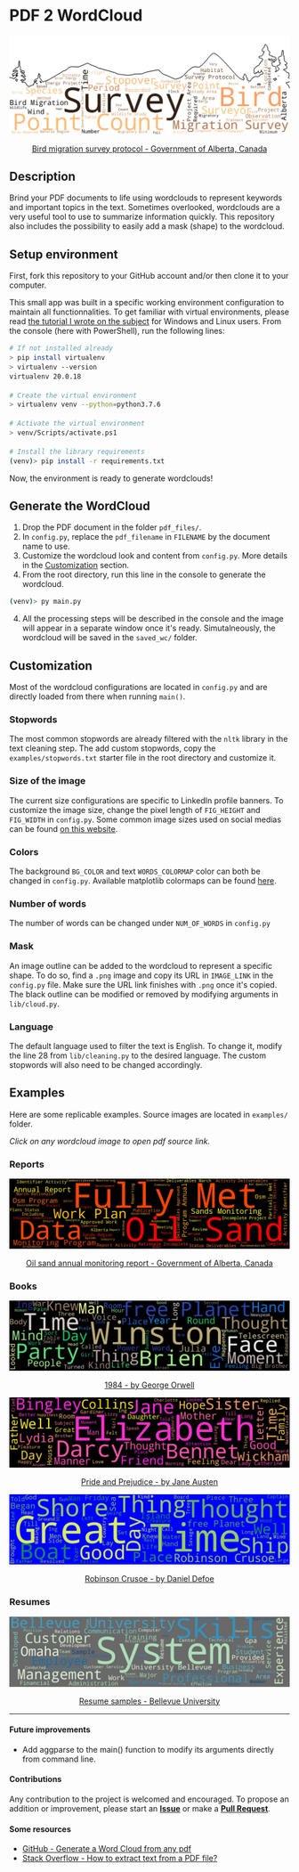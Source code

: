 # PDF 2 WordCloud

![](examples/aep-bird-migration-protocol-2020_wordcloud_20200505_191939.jpeg)
<p style="text-align: center;"><a href="https://open.alberta.ca/publications/bird-migration-survey-protocol" rel="noopener noreferrer" target="_blank">Bird migration survey protocol - Government of Alberta, Canada</a></p>

## Description
Brind your PDF documents to life using wordclouds to represent keywords and important topics in the text. Sometimes overlooked, wordclouds are a very useful tool to use to summarize information quickly. This repository also includes the possibility to easily add a mask (shape) to the wordcloud.

## Setup environment
First, fork this repository to your GitHub account and/or then clone it to your computer.

This small app was built in a specific working environment configuration to maintain all functionnalities. To get familiar with virtual environments, please read [the tutorial I wrote on the subject](https://github.com/gstaxy/tutorials/blob/master/how_to_use_virtualenv.md) for Windows and Linux users. From the console (here with PowerShell), run the following lines:

```bash
# If not installed already
> pip install virtualenv
> virtualenv --version
virtualenv 20.0.18

# Create the virtual environment
> virtualenv venv --python=python3.7.6

# Activate the virtual environment
> venv/Scripts/activate.ps1

# Install the library requirements
(venv)> pip install -r requirements.txt
```
Now, the environment is ready to generate wordclouds!

## Generate the WordCloud
1. Drop the PDF document in the folder `pdf_files/`.
2. In `config.py`, replace the `pdf_filename` in `FILENAME` by the document name to use.
2. Customize the wordcloud look and content from `config.py`. More details in the [Customization](#customization) section.
3. From the root directory, run this line in the console to generate the wordcloud.
```bash
(venv)> py main.py
```
4. All the processing steps will be described in the console and the image will appear in a separate window once it's ready. Simutalneously, the wordcloud will be saved in the `saved_wc/` folder.

## Customization
Most of the wordcloud configurations are located in `config.py` and are directly loaded from there when running `main()`.

### Stopwords
The most common stopwords are already filtered with the `nltk` library in the text cleaning step. The add custom stopwords, copy the `examples/stopwords.txt` starter file in the root directory and customize it.

### Size of the image
The current size configurations are specific to LinkedIn profile banners. To customize the image size, change the pixel length of `FIG_HEIGHT` and `FIG_WIDTH` in `config.py`. Some common image sizes used on social medias can be found [on this website](https://louisem.com/2852/social-media-cheat-sheet-sizes).

### Colors
The background `BG_COLOR` and text `WORDS_COLORMAP` color can both be changed in `config.py`. Available matplotlib colormaps can be found [here](https://matplotlib.org/examples/color/colormaps_reference.html).

### Number of words
The number of words can be changed under `NUM_OF_WORDS` in `config.py`

### Mask
An image outline can be added to the wordcloud to represent a specific shape. To do so, find a `.png` image and copy its URL in `IMAGE_LINK` in the `config.py` file. Make sure the URL link finishes with `.png` once it's copied. The black outline can be modified or removed by modifying arguments in `lib/cloud.py`.

### Language
The default language used to filter the text is English. To change it, modify the line 28 from `lib/cleaning.py` to the desired language. The custom stopwords will also need to be changed accordingly.

## Examples
Here are some replicable examples. Source images are located in `examples/` folder.

*Click on any wordcloud image to open pdf source link.*

### Reports
![](examples/aep-2018-19-oil-sands-monitoring-annual-report-2019-09_wordcloud_20200505_185822.jpeg)
<p style="text-align: center;"><a href="https://open.alberta.ca/publications/2562-9182" rel="noopener noreferrer" target="_blank">Oil sand annual monitoring report - Government of Alberta, Canada</a></p>

### Books
![](examples/1984_wordcloud_20200505_183953.jpeg)
<p style="text-align: center;"><a href="https://www.planetebook.com/1984/" rel="noopener noreferrer" target="_blank">1984 - by George Orwell</a></p>

![](examples/pandp12p2_wordcloud_20200505_184109.jpeg)
<p style="text-align: center;"><a href="https://www.gutenberg.org/ebooks/1342" rel="noopener noreferrer" target="_blank">Pride and Prejudice - by Jane Austen</a></p>

![](examples/robinson-crusoe_wordcloud_20200505_184250.jpeg)
<p style="text-align: center;" rel="noopener noreferrer" target="_blank">
<a href="https://www.planetebook.com/robinson-crusoe/">
Robinson Crusoe - by Daniel Defoe
</a></p>

### Resumes
![](examples/resume-samples_wordcloud_20200505_184913.jpeg)
<p style="text-align: center;" rel="noopener noreferrer" target="_blank"><a href="https://www.bellevue.edu/student-support/career-services/pdfs/resume-samples.pdf">Resume samples - Bellevue University</a></p>

---
#### Future improvements
* Add aggparse to the main() function to modify its arguments directly from command line.

#### Contributions
Any contribution to the project is welcomed and encouraged. To propose an addition or improvement, please start an **[Issue](https://github.com/gstaxy/pdf2wordcloud/issues)** or make a **[Pull Request](https://github.com/gstaxy/pdf2wordcloud/pulls)**.

#### Some resources
* [GitHub - Generate a Word Cloud from any pdf](https://github.com/piyushkhemka/Pdf-to-Word-Cloud)
* [Stack Overflow - How to extract text from a PDF file?](https://stackoverflow.com/questions/34837707/how-to-extract-text-from-a-pdf-file)
